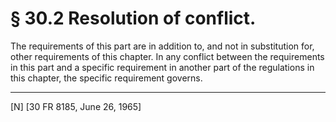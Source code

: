 # § 30.2   Resolution of conflict.

The requirements of this part are in addition to, and not in substitution for, other requirements of this chapter. In any conflict between the requirements in this part and a specific requirement in another part of the regulations in this chapter, the specific requirement governs.



---

[N] [30 FR 8185, June 26, 1965]




